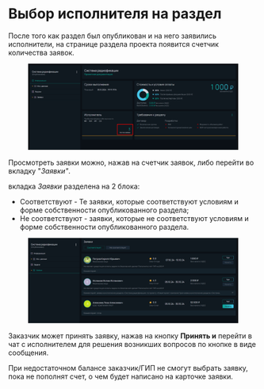 # Выбор исполнителя на раздел

После того как раздел был опубликован и на него заявились исполнители, на странице раздела проекта появится счетчик количества заявок.&#x20;

<figure><img src="../../.gitbook/assets/image (289).png" alt=""><figcaption></figcaption></figure>

Просмотреть заявки можно, нажав на счетчик заявок, либо перейти во вкладку "_Заявки"_.

вкладка _Заявки_ разделена на 2 блока:&#x20;

* Соответствуют - Те заявки, которые соответствуют условиям и форме собственности опубликованного раздела;
* Не соответствуют - заявки, которые не соответствуют условиям и форме собственности опубликованного раздела.

<figure><img src="../../.gitbook/assets/image (290).png" alt=""><figcaption></figcaption></figure>

Заказчик может принять заявку, нажав на кнопку **Принять и** перейти в чат с исполнителем для решения возникших вопросов по кнопке в виде сообщения.

При недостаточном балансе заказчик/ГИП не смогут выбрать заявку, пока не пополнят счет, о чем будет написано на карточке заявки.
